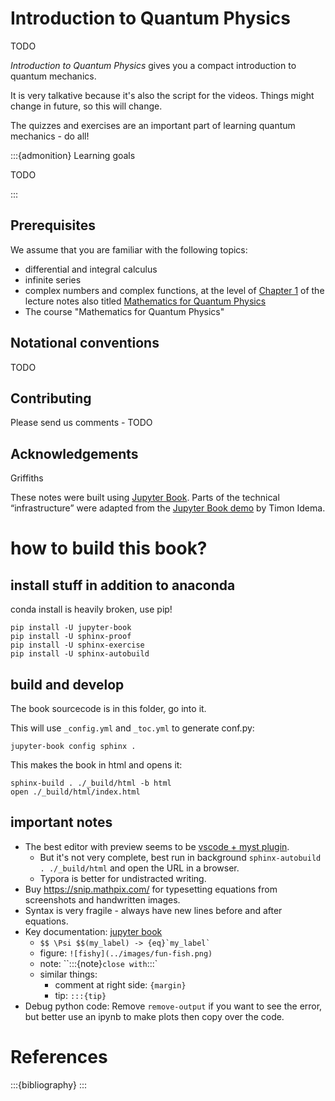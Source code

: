 # Introduction to Quantum Physics


TODO

*Introduction to Quantum Physics* gives you a compact introduction
to quantum mechanics.

It is very talkative because it's also the script for the videos. Things might change in future, so this will change.

The quizzes and exercises are an important part of learning quantum mechanics - do all!

:::{admonition} Learning goals

TODO


:::


## Prerequisites

We assume that you are familiar with the following topics:

- differential and integral calculus
- infinite series
- complex numbers and complex functions, at the level of [Chapter
  1](https://mathforquantum.quantumtinkerer.tudelft.nl/1_complex_numbers/)
  of the lecture notes also titled [Mathematics for Quantum
  Physics](https://mathforquantum.quantumtinkerer.tudelft.nl/)
- The course "Mathematics for Quantum Physics"

## Notational conventions

TODO


## Contributing

Please send us comments - TODO

## Acknowledgements

Griffiths

These notes were built using [Jupyter Book](https://jupyterbook.org/).
Parts of the technical “infrastructure” were adapted from the [Jupyter
Book demo](https://idemalab.tudelft.nl/jupyterbookdemo/) by Timon
Idema.

# how to build this book?

## install stuff in addition to anaconda
conda install is heavily broken, use pip!
```
pip install -U jupyter-book
pip install -U sphinx-proof
pip install -U sphinx-exercise
pip install -U sphinx-autobuild
```
## build and develop

The book sourcecode is in this folder, go into it.

This will use  `_config.yml` and  `_toc.yml` to generate conf.py:

```
jupyter-book config sphinx .
```
This makes the book in html and opens it:
```
sphinx-build . ./_build/html -b html
open ./_build/html/index.html
```


## important notes
* The best editor with preview seems to be [vscode + myst plugin](https://github.com/executablebooks/myst-vs-code). 
  * But it's not very complete, best run in background `sphinx-autobuild . ./_build/html` and open the URL in a browser.
  * Typora is better for undistracted writing.
* Buy https://snip.mathpix.com/ for typesetting equations from screenshots and handwritten images.
* Syntax is very fragile - always have new lines before and after equations.
* Key documentation: [jupyter book](https://jupyterbook.org/en/stable/content/references.html)
  * ```$$ \Psi $$(my_label) -> {eq}`my_label` ```
  * figure: ``` ![fishy](../images/fun-fish.png) ```
  * note: ``:::{note}` close with `:::`
  * similar things: 
    * comment at right side: `{margin}`
    * tip: `:::{tip}`
* Debug python code: Remove `remove-output` if you want to see the error, but better use an ipynb to make plots then copy over the code.


# References

:::{bibliography}
:::
